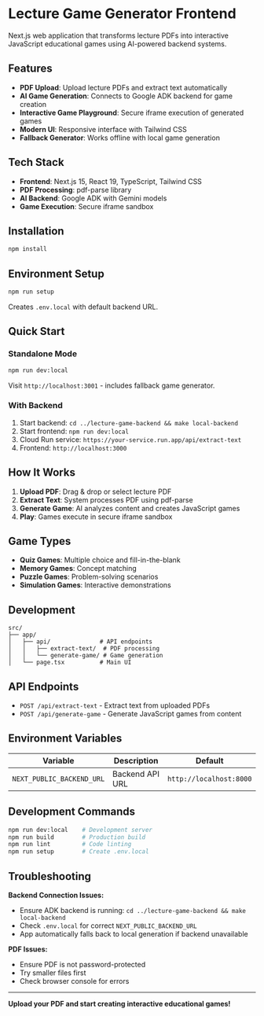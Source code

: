 # Lecture Game Generator Frontend

Next.js web application that transforms lecture PDFs into interactive JavaScript educational games using AI-powered backend systems.

## Features

- **PDF Upload**: Upload lecture PDFs and extract text automatically
- **AI Game Generation**: Connects to Google ADK backend for game creation
- **Interactive Game Playground**: Secure iframe execution of generated games
- **Modern UI**: Responsive interface with Tailwind CSS
- **Fallback Generator**: Works offline with local game generation

## Tech Stack

- **Frontend**: Next.js 15, React 19, TypeScript, Tailwind CSS
- **PDF Processing**: pdf-parse library  
- **AI Backend**: Google ADK with Gemini models
- **Game Execution**: Secure iframe sandbox

## Installation

```bash
npm install
```

## Environment Setup

```bash
npm run setup
```
Creates `.env.local` with default backend URL.

## Quick Start

### Standalone Mode
```bash
npm run dev:local
```
Visit `http://localhost:3001` - includes fallback game generator.

### With Backend
1. Start backend: `cd ../lecture-game-backend && make local-backend`
2. Start frontend: `npm run dev:local`
3. Cloud Run service: `https://your-service.run.app/api/extract-text`
4. Frontend: `http://localhost:3000`

## How It Works

1. **Upload PDF**: Drag & drop or select lecture PDF
2. **Extract Text**: System processes PDF using pdf-parse
3. **Generate Game**: AI analyzes content and creates JavaScript games
4. **Play**: Games execute in secure iframe sandbox

## Game Types

- **Quiz Games**: Multiple choice and fill-in-the-blank
- **Memory Games**: Concept matching
- **Puzzle Games**: Problem-solving scenarios
- **Simulation Games**: Interactive demonstrations

## Development

```
src/
├── app/
│   ├── api/              # API endpoints
│   │   ├── extract-text/  # PDF processing
│   │   └── generate-game/ # Game generation
│   └── page.tsx          # Main UI
```

## API Endpoints

- `POST /api/extract-text` - Extract text from uploaded PDFs
- `POST /api/generate-game` - Generate JavaScript games from content

## Environment Variables

| Variable | Description | Default |
|----------|-------------|---------|
| `NEXT_PUBLIC_BACKEND_URL` | Backend API URL | `http://localhost:8000` |

## Development Commands

```bash
npm run dev:local    # Development server
npm run build        # Production build
npm run lint         # Code linting
npm run setup        # Create .env.local
```

## Troubleshooting

**Backend Connection Issues:**
- Ensure ADK backend is running: `cd ../lecture-game-backend && make local-backend`
- Check `.env.local` for correct `NEXT_PUBLIC_BACKEND_URL`
- App automatically falls back to local generation if backend unavailable

**PDF Issues:**
- Ensure PDF is not password-protected
- Try smaller files first
- Check browser console for errors

---

**Upload your PDF and start creating interactive educational games!**